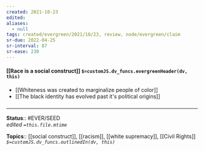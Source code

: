```yaml
---
created: 2021-10-23
edited: 
aliases:
  - null
tags: created/evergreen/2021/10/23, review, node/evergreen/claim
sr-due: 2022-04-25
sr-interval: 87
sr-ease: 230
---
```


#### [[Race is a social construct]] `$=customJS.dv_funcs.evergreenHeader(dv, this)`

- [[Whiteness was created to marginalize people of color]]
- [[The black identity has evolved past it's political origins]]

### <hr class="footnote"/>

**Status**:: #EVER/SEED  
*edited `=this.file.mtime`*

**Topics**:: [[social construct]], [[racism]], [[white supremacy]], [[Civil Rights]]
*`$=customJS.dv_funcs.outlinedIn(dv, this)`*
